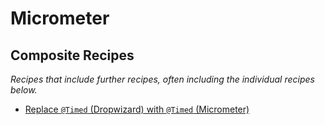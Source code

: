 # Micrometer

## Composite Recipes

_Recipes that include further recipes, often including the individual recipes below._

* [Replace `@Timed` (Dropwizard) with `@Timed` (Micrometer)](./codahaletimedtomicrometertimed.md)


